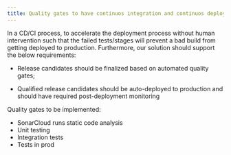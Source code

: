 ```yaml
---
title: Quality gates to have continuos integration and continuos deploy! 
---
```

In a CD/CI process, to accelerate the deployment process without human intervention such that the failed tests/stages will prevent a bad build from getting deployed to production. Furthermore, our solution should support the below requirements:

- Release candidates should be finalized based on automated quality gates;

- Qualified release candidates should be auto-deployed to production and should have required post-deployment monitoring

Quality gates to be implemented:
- SonarCloud runs static code analysis
- Unit testing
- Integration tests
- Tests in prod 

